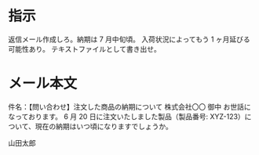 # 指示

返信メール作成しろ。納期は 7 月中旬頃。
入荷状況によってもう 1 ヶ月延びる可能性あり。
テキストファイルとして書き出せ。

# メール本文

件名：【問い合わせ】注文した商品の納期について
株式会社〇〇 御中
お世話になっております。
6 月 20 日に注文いたしました製品（製品番号: XYZ-123）について、現在の納期はいつ頃になりますでしょうか。

山田太郎
